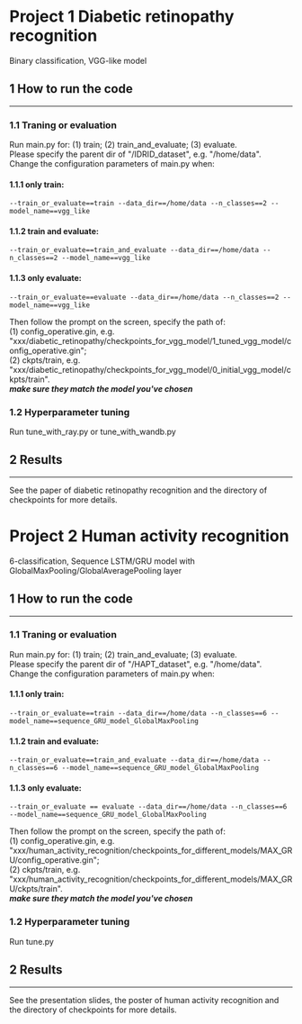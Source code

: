 # Project 1 Diabetic retinopathy recognition
Binary classification, VGG-like model
## 1 How to run the code

-------------------------------------------------------------------------------------------------------
### 1.1 Traning or evaluation
Run main.py for: (1)  train; (2) train_and_evaluate; (3) evaluate.<br>
Please specify the parent dir of "/IDRID_dataset", e.g. "/home/data".<br>
Change the configuration parameters of main.py when:

#### 1.1.1 only train:

`--train_or_evaluate==train --data_dir==/home/data --n_classes==2 --model_name==vgg_like`

#### 1.1.2 train and evaluate:

`--train_or_evaluate==train_and_evaluate --data_dir==/home/data --n_classes==2 --model_name==vgg_like`

#### 1.1.3 only evaluate:

`--train_or_evaluate==evaluate --data_dir==/home/data --n_classes==2 --model_name==vgg_like`

Then follow the prompt on the screen, specify the path of:<br>
(1) config_operative.gin, e.g.<br>
"xxx/diabetic_retinopathy/checkpoints_for_vgg_model/1_tuned_vgg_model/config_operative.gin";<br>
(2) ckpts/train, e.g.<br>
"xxx/diabetic_retinopathy/checkpoints_for_vgg_model/0_initial_vgg_model/ckpts/train".<br>
***make sure they match the model you've chosen***

### 1.2 Hyperparameter tuning <br> 
Run tune_with_ray.py or tune_with_wandb.py

## 2 Results

-------------------------------------------------------------------------------------------------------
See the paper of diabetic retinopathy recognition and the directory of checkpoints for more details.


# Project 2 Human activity recognition
6-classification, Sequence LSTM/GRU model with GlobalMaxPooling/GlobalAveragePooling layer
## 1 How to run the code

-------------------------------------------------------------------------------------------------------
### 1.1 Traning or evaluation
Run main.py for: (1)  train; (2) train_and_evaluate; (3) evaluate.<br>
Please specify the parent dir of "/HAPT_dataset", e.g. "/home/data".<br>
Change the configuration parameters of main.py when:

#### 1.1.1 only train:

`--train_or_evaluate==train --data_dir==/home/data --n_classes==6 --model_name==sequence_GRU_model_GlobalMaxPooling`

#### 1.1.2 train and evaluate:

`--train_or_evaluate==train_and_evaluate --data_dir==/home/data --n_classes==6 --model_name==sequence_GRU_model_GlobalMaxPooling`

#### 1.1.3 only evaluate:

`--train_or_evaluate == evaluate --data_dir==/home/data --n_classes==6 --model_name==sequence_GRU_model_GlobalMaxPooling`

Then follow the prompt on the screen, specify the path of:<br>
(1) config_operative.gin, e.g.<br>
"xxx/human_activity_recognition/checkpoints_for_different_models/MAX_GRU/config_operative.gin";<br>
(2) ckpts/train, e.g.<br>
"xxx/human_activity_recognition/checkpoints_for_different_models/MAX_GRU/ckpts/train".<br>
***make sure they match the model you've chosen***

### 1.2 Hyperparameter tuning <br> 
Run tune.py

## 2 Results

-------------------------------------------------------------------------------------------------------
See the presentation slides, the poster of human activity recognition and the directory of checkpoints for more details.
